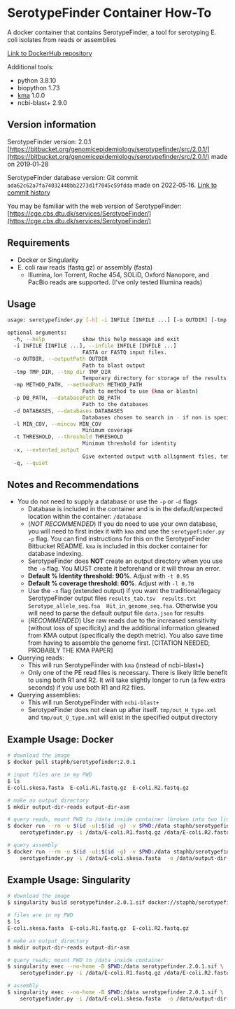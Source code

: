 # SerotypeFinder Container How-To

A docker container that contains SerotypeFinder, a tool for serotyping E. coli isolates from reads or assemblies

[Link to DockerHub repository](https://hub.docker.com/r/staphb/serotypefinder)

Additional tools:

- python 3.8.10
- biopython 1.73
- [kma](https://bitbucket.org/genomicepidemiology/kma/src/master/) 1.0.0
- ncbi-blast+ 2.9.0

## Version information

SerotypeFinder version: 2.0.1 [https://bitbucket.org/genomicepidemiology/serotypefinder/src/2.0.1/](https://bitbucket.org/genomicepidemiology/serotypefinder/src/2.0.1/) made on 2019‑01‑28

SerotypeFinder database version: Git commit `ada62c62a7fa74032448bb2273d1f7045c59fdda` made on 2022‑05‑16. [Link to commit history](https://bitbucket.org/genomicepidemiology/serotypefinder_db/commits/)

You may be familiar with the web version of SerotypeFinder: [https://cge.cbs.dtu.dk/services/SerotypeFinder/](https://cge.cbs.dtu.dk/services/SerotypeFinder/)

## Requirements

- Docker or Singularity
- E. coli raw reads (fastq.gz) or assembly (fasta)
  - Illumina, Ion Torrent, Roche 454, SOLiD, Oxford Nanopore, and PacBio reads are supported. (I've only tested Illumina reads)

## Usage

```bash
usage: serotypefinder.py [-h] -i INFILE [INFILE ...] [-o OUTDIR] [-tmp TMP_DIR] [-mp METHOD_PATH] [-p DB_PATH] [-d DATABASES] [-l MIN_COV] [-t THRESHOLD] [-x] [-q]

optional arguments:
  -h, --help            show this help message and exit
  -i INFILE [INFILE ...], --infile INFILE [INFILE ...]
                        FASTA or FASTQ input files.
  -o OUTDIR, --outputPath OUTDIR
                        Path to blast output
  -tmp TMP_DIR, --tmp_dir TMP_DIR
                        Temporary directory for storage of the results from the external software.
  -mp METHOD_PATH, --methodPath METHOD_PATH
                        Path to method to use (kma or blastn)
  -p DB_PATH, --databasePath DB_PATH
                        Path to the databases
  -d DATABASES, --databases DATABASES
                        Databases chosen to search in - if non is specified all is used
  -l MIN_COV, --mincov MIN_COV
                        Minimum coverage
  -t THRESHOLD, --threshold THRESHOLD
                        Minimum threshold for identity
  -x, --extented_output
                        Give extented output with allignment files, template and query hits in fasta and a tab seperated file with gene profile results
  -q, --quiet
```

## Notes and Recommendations

- You do not need to supply a database or use the `-p` or `-d` flags
  - Database is included in the container and is in the default/expected location within the container: `/database`
  - (*NOT RECOMMENDED*) If you do need to use your own database, you will need to first index it with `kma` and use the `serotypefinder.py -p` flag. You can find instructions for this on the SerotypeFinder Bitbucket README. `kma` is included in this docker container for database indexing.
  - SerotypeFinder does **NOT** create an output directory when you use the `-o` flag. You MUST create it beforehand or it will throw an error.
  - **Default % Identity threshold: 90%**. Adjust with `-t 0.95`
  - **Default % coverage threshold: 60%**. Adjust with `-l 0.70`
  - Use the `-x` flag (extended output) if you want the traditional/legacy SerotypeFinder output files `results_tab.tsv  results.txt  Serotype_allele_seq.fsa  Hit_in_genome_seq.fsa`. Otherwise you will need to parse the default output file `data.json` for results
  - (*RECOMMENDED*) Use raw reads due to the increased sensitivity (without loss of specificity) and the additional information gleaned from KMA output (specifically the depth metric). You also save time from having to assemble the genome first. [CITATION NEEDED, PROBABLY THE KMA PAPER]
- Querying reads:
  - This will run SerotypeFinder with `kma` (instead of ncbi-blast+)
  - Only one of the PE read files is necessary. There is likely little benefit to using both R1 and R2. It will take slightly longer to run (a few extra seconds) if you use both R1 and R2 files.
- Querying assemblies:
  - This will run SerotypeFinder with `ncbi-blast+`
  - SerotypeFinder does not clean up after itself. `tmp/out_H_type.xml` and `tmp/out_O_type.xml` will exist in the specified output directory

## Example Usage: Docker

```bash
# download the image
$ docker pull staphb/serotypefinder:2.0.1

# input files are in my PWD
$ ls
E-coli.skesa.fasta  E-coli.R1.fastq.gz  E-coli.R2.fastq.gz

# make an output directory
$ mkdir output-dir-reads output-dir-asm

# query reads, mount PWD to /data inside container (broken into two lines for readabilty)
$ docker run --rm -u $(id -u):$(id -g) -v $PWD:/data staphb/serotypefinder:2.0.1 \
    serotypefinder.py -i /data/E-coli.R1.fastq.gz /data/E-coli.R2.fastq.gz -o /data/output-dir-reads

# query assembly
$ docker run --rm -u $(id -u):$(id -g) -v $PWD:/data staphb/serotypefinder:2.0.1 \
    serotypefinder.py -i /data/E-coli.skesa.fasta  -o /data/output-dir-asm
```

## Example Usage: Singularity

```bash
# download the image
$ singularity build serotypefinder.2.0.1.sif docker://staphb/serotypefinder:2.0.1

# files are in my PWD
$ ls
E-coli.skesa.fasta  E-coli.R1.fastq.gz  E-coli.R2.fastq.gz

# make an output directory
$ mkdir output-dir-reads output-dir-asm

# query reads; mount PWD to /data inside container
$ singularity exec --no-home -B $PWD:/data serotypefinder.2.0.1.sif \
    serotypefinder.py -i /data/E-coli.R1.fastq.gz /data/E-coli.R2.fastq.gz -o /data/output-dir-reads

# assembly
$ singularity exec --no-home -B $PWD:/data serotypefinder.2.0.1.sif \
    serotypefinder.py -i /data/E-coli.skesa.fasta  -o /data/output-dir-asm
```
